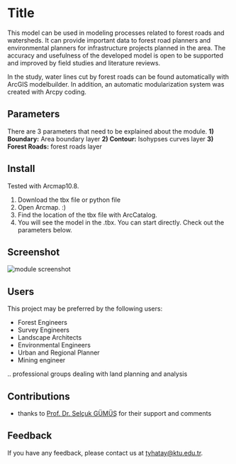 
# Title
This model can be used in modeling processes related to forest roads and watersheds. It can provide important data to forest road planners and environmental planners for infrastructure projects planned in the area. The accuracy and usefulness of the developed model is open to be supported and improved by field studies and literature reviews.

In the study, water lines cut by forest roads can be found automatically with ArcGIS modelbuilder. In addition, an automatic modularization system was created with Arcpy coding.


## Parameters
There are 3 parameters that need to be explained about the module.
**1) Boundary:** Area boundary layer
**2) Contour:** Isohypses curves layer
**3) Forest Roads:** forest roads layer
  
## Install 
Tested with Arcmap10.8.
1. Download the tbx file or python file
2. Open Arcmap. :)
3. Find the location of the tbx file with ArcCatalog.
4. You will see the model in the .tbx. You can start directly. Check out the parameters below.
    
## Screenshot
![module screenshot](https://tahayasin.com/github_images/identification.jpg)

  
## Users
This project may be preferred by the following users:
- Forest Engineers
- Survey Engineers
- Landscape Architects
- Environmental Engineers
- Urban and Regional Planner
- Mining engineer

.. professional groups dealing with land planning and analysis

## Contributions
- thanks to [Prof. Dr. Selçuk GÜMÜŞ](https://avesis.ktu.edu.tr/sgumus) for their support and comments
  
## Feedback
If you have any feedback, please contact us at tyhatay@ktu.edu.tr.

  
